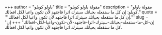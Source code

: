 +++
author = "باولو كويلو"
title = "مقولة باولو كويلو"
description = "مقولة باولو كويلو: إن كل ما ستفعله بحياتك سيترك اثرا فاجتهد لأن تكون واعيا لكل افعالك."
quote = '''إن كل ما ستفعله بحياتك سيترك اثرا فاجتهد لأن تكون واعيا لكل افعالك.'''
slug = "إن-كل-ما-ستفعله-بحياتك-سيترك-اثرا-فاجتهد-لأن-تكون-واعيا-لكل-افعالك"
+++
إن كل ما ستفعله بحياتك سيترك اثرا فاجتهد لأن تكون واعيا لكل افعالك.
